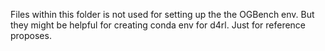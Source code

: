 Files within this folder is not used for setting up the the OGBench env. But they might be helpful for creating conda env for d4rl. Just for reference proposes.